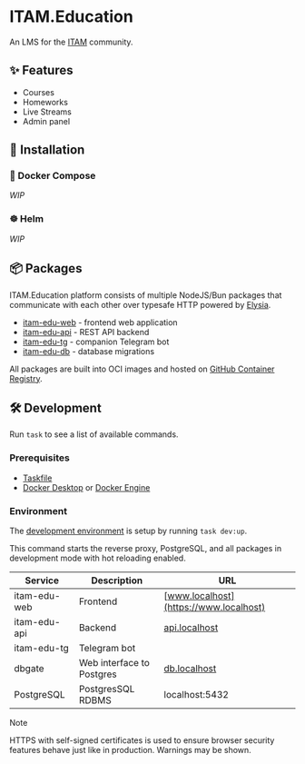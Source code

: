 # ITAM.Education

An LMS for the [ITAM](https://itatmisis.ru) community.

## ✨ Features

- Courses
- Homeworks
- Live Streams
- Admin panel

## 🚀 Installation

### 🐋 Docker Compose

_WIP_

### ☸️ Helm

_WIP_

## 📦 Packages

ITAM.Education platform consists of multiple NodeJS/Bun packages that communicate with each other over typesafe HTTP powered by [Elysia](https://github.com/elysiajs/elysia).

- [itam-edu-web](./packages/web) - frontend web application
- [itam-edu-api](./packages/api) - REST API backend
- [itam-edu-tg](./packages/tg) - companion Telegram bot
- [itam-edu-db](./packages/db) - database migrations

All packages are built into OCI images and hosted on [GitHub Container Registry](https://github.com/ClayenKitten?tab=packages&repo_name=itam-edu).

## 🛠️ Development

Run `task` to see a list of available commands.

### Prerequisites

- [Taskfile](https://taskfile.dev/installation/)
- [Docker Desktop](https://docs.docker.com/desktop/) or [Docker Engine](https://docs.docker.com/engine/install/)

### Environment

The [development environment](./compose.dev.yaml) is setup by running `task dev:up`.

This command starts the reverse proxy, PostgreSQL, and all packages in development mode with hot reloading enabled.

| Service      | Description               | URL                                    |
| ------------ | ------------------------- | -------------------------------------- |
| itam-edu-web | Frontend                  | [www.localhost](https://www.localhost) |
| itam-edu-api | Backend                   | [api.localhost](https://api.localhost) |
| itam-edu-tg  | Telegram bot              |                                        |
| dbgate       | Web interface to Postgres | [db.localhost](https://db.localhost)   |
| PostgreSQL   | PostgresSQL RDBMS         | localhost:5432                         |

> [!NOTE]
> HTTPS with self-signed certificates is used to ensure browser security features behave just like in production. Warnings may be shown.
